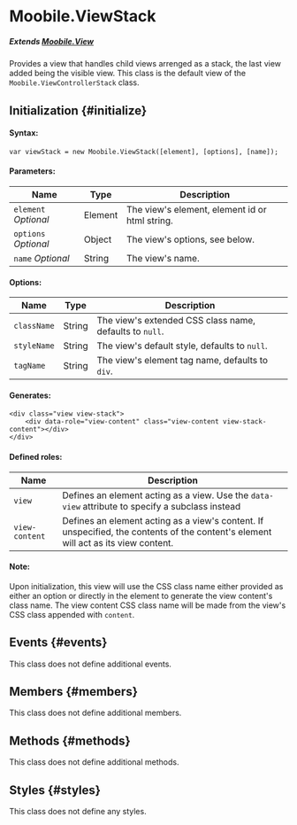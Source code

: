 Moobile.ViewStack
================================================================================

##### Extends [Moobile.View](../View/View.md)

Provides a view that handles child views arrenged as a stack, the last view added being the visible view. This class is the default view of the `Moobile.ViewControllerStack` class.


Initialization {#initialize}
--------------------------------------------------------------------------------

#### Syntax:

	var viewStack = new Moobile.ViewStack([element], [options], [name]);

#### Parameters:

Name                 | Type    | Description
-------------------- | ------- | -----------
`element` *Optional* | Element | The view's element, element id or html string.
`options` *Optional* | Object  | The view's options, see below.
`name`    *Optional* | String  | The view's name.

#### Options:

Name        | Type   | Description
----------- | ------ | -----------
`className` | String | The view's extended CSS class name, defaults to `null`.
`styleName` | String | The view's default style, defaults to `null`.
`tagName`   | String | The view's element tag name, defaults to `div`.

#### Generates:

	<div class="view view-stack">
		<div data-role="view-content" class="view-content view-stack-content"></div>
	</div>

#### Defined roles:

Name           | Description
-------------- | -----------
`view`         | Defines an element acting as a view. Use the `data-view` attribute to specify a subclass instead
`view-content` | Defines an element acting as a view's content. If unspecified, the contents of the content's element will act as its view content.

#### Note:

Upon initialization, this view will use the CSS class name either provided as either an option or directly in the element to generate the view content's class name. The view content CSS class name will be made from the view's CSS class appended with `content`.

Events {#events}
--------------------------------------------------------------------------------

This class does not define additional events.

Members {#members}
--------------------------------------------------------------------------------

This class does not define additional members.

Methods {#methods}
--------------------------------------------------------------------------------

This class does not define additional methods.

Styles {#styles}
--------------------------------------------------------------------------------

This class does not define any styles.

